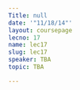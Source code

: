 ```yaml
---
Title: null
date: '"11/18/14"'
layout: coursepage
lecno: 17
name: lec17
slug: lec17
speaker: TBA
topic: TBA

---
```

